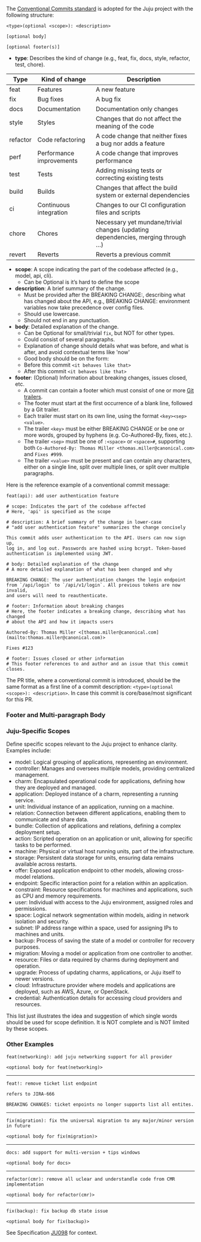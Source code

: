 The [Conventional Commits standard](https://www.conventionalcommits.org/en/v1.0.0/) is adopted for the Juju project with the
following structure:

```  
<type>(optional <scope>): <description>

[optional body]

[optional footer(s)]
```

- **type**: Describes the kind of change (e.g., feat, fix, docs, style, refactor, test, chore).

|Type|Kind of change|Description|
|---|---|---|
|feat|Features|A new feature|
|fix|Bug fixes|A bug fix|
|docs|Documentation|Documentation only changes|
|style|Styles|Changes that do not affect the meaning of the code|
|refactor|Code refactoring|A code change that neither fixes a bug nor adds a feature|
|perf|Performance improvements|A code change that improves performance|
|test|Tests|Adding missing tests or correcting existing tests|
|build|Builds|Changes that affect the build system or external dependencies|
|ci|Continuous integration|Changes to our CI configuration files and scripts|
|chore|Chores|Necessary yet mundane/trivial changes (updating dependencies, merging through …)|
|revert|Reverts|Reverts a previous commit|

- **scope**: A scope indicating the part of the codebase affected (e.g., model, api, cli).
    - Can be Optional is it’s hard to define the scope
- **description**: A brief summary of the change.
    - Must be provided after the BREAKING CHANGE:, describing what has changed about the API, e.g., BREAKING CHANGE: environment variables now take precedence over config files.
    - Should use lowercase.
    - Should not end in any punctuation.
- **body**: Detailed explanation of the change.
    - Can be Optional for small/trivial `fix`, but NOT for other types.
    - Could consist of several paragraphs.
    - Explanation of change should details what was before, and what is after, and avoid contextual terms like 'now'
    - Good body should be on the form:
    * Before this commit `<it behaves like that>`
    * After this commit `<it behaves like that>`
- **footer**: (Optional) Information about breaking changes, issues closed, etc.
    - A commit can contain a footer which must consist of one or more [Git trailers](https://git-scm.com/docs/git-interpret-trailers).
    - The footer must start at the first occurrence of a blank line, followed by a Git trailer.
    - Each trailer must start on its own line, using the format `<key><sep><value>`.
    - The trailer `<key>` must be either BREAKING CHANGE or be one or more words, grouped by hyphens (e.g. Co-Authored-By, fixes, etc.).
    - The trailer `<sep>` must be one of `:<space>` or `<space>#`, supporting both `Co-Authored-By: Thomas Miller <thomas.miller@canonical.com>` and `Fixes #999`.
    - The trailer `<value>` must be present and can contain any characters, either on a single line, split over multiple lines, or split over multiple paragraphs.


Here is the reference example of a conventional commit message:

```
feat(api): add user authentication feature

# scope: Indicates the part of the codebase affected
# Here, 'api' is specified as the scope
  
# description: A brief summary of the change in lower-case
# "add user authentication feature" summarizes the change concisely

This commit adds user authentication to the API. Users can now sign up,
log in, and log out. Passwords are hashed using bcrypt. Token-based 
authentication is implemented using JWT.
  
# body: Detailed explanation of the change
# A more detailed explanation of what has been changed and why

BREAKING CHANGE: The user authentication changes the login endpoint
from `/api/login` to `/api/v1/login`. All previous tokens are now invalid,
and users will need to reauthenticate.

# footer: Information about breaking changes
# Here, the footer indicates a breaking change, describing what has changed
# about the API and how it impacts users

Authored-By: Thomas Miller <[thomas.miller@canonical.com](mailto:thomas.miller@canonical.com)>

Fixes #123

# footer: Issues closed or other information
# This footer references to and author and an issue that this commit closes.
```

The PR title, where a conventional commit is introduced, should be the same format as a first line of a commit description: `<type>(optional <scope>): <description>`. In case this commit is core/base/most significant for this PR.

### Footer and Multi-paragraph Body
### Juju-Specific Scopes

Define specific scopes relevant to the Juju project to enhance clarity. Examples include:

- model: Logical grouping of applications, representing an environment.
- controller: Manages and oversees multiple models, providing centralized management.
- charm: Encapsulated operational code for applications, defining how they are deployed and managed.
- application: Deployed instance of a charm, representing a running service.
- unit: Individual instance of an application, running on a machine.
- relation: Connection between different applications, enabling them to communicate and share data.
- bundle: Collection of applications and relations, defining a complex deployment setup.
- action: Scripted operation on an application or unit, allowing for specific tasks to be performed.
- machine: Physical or virtual host running units, part of the infrastructure.
- storage: Persistent data storage for units, ensuring data remains available across restarts.
- offer: Exposed application endpoint to other models, allowing cross-model relations.
- endpoint: Specific interaction point for a relation within an application.
- constraint: Resource specifications for machines and applications, such as CPU and memory requirements.
- user: Individual with access to the Juju environment, assigned roles and permissions.
- space: Logical network segmentation within models, aiding in network isolation and security.
- subnet: IP address range within a space, used for assigning IPs to machines and units.
- backup: Process of saving the state of a model or controller for recovery purposes.
- migration: Moving a model or application from one controller to another.
- resource: Files or data required by charms during deployment and operation.
- upgrade: Process of updating charms, applications, or Juju itself to newer versions.
- cloud: Infrastructure provider where models and applications are deployed, such as AWS, Azure, or OpenStack.
- credential: Authentication details for accessing cloud providers and resources.

This list just illustrates the idea and suggestion of which single words should be used for scope definition. It is NOT complete and is NOT limited by these scopes.

### Other Examples
```
feat(networking): add juju networking support for all provider

<optional body for feat(networking)>
```
---
```
feat!: remove ticket list endpoint

refers to JIRA-666

BREAKING CHANGES: ticket enpoints no longer supports list all entites.
```
---
```
fix(migration): fix the universal migration to any major/minor version in future

<optional body for fix(migration)>
```
---
```
docs: add support for multi-version + tips windows

<optional body for docs>
```
---
```
refactor(cmr): remove all uclear and understandle code from CMR implementation

<optional body for refactor(cmr)>
```
---
```
fix(backup): fix backup db state issue

<optional body for fix(backup)>
```

See Specification [JU098](https://docs.google.com/document/d/1SYUo9G7qZ_jdoVXpUVamS5VCgHmtZ0QA-wZxKoMS-C0) for context.
